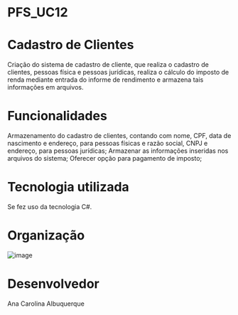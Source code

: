 # PFS_UC12 #
# Cadastro de Clientes
Criação do sistema de cadastro de cliente, que realiza o cadastro de clientes, pessoas física e pessoas jurídicas, realiza o cálculo do imposto de renda mediante entrada do informe de rendimento e armazena tais informações em arquivos.
# Funcionalidades
Armazenamento do cadastro de clientes, contando com nome, CPF, data de nascimento e endereço, para pessoas físicas e razão social, CNPJ e endereço, para pessoas jurídicas; Armazenar as informações inseridas nos arquivos do sistema; Oferecer opção para pagamento de imposto;
# Tecnologia utilizada
Se fez uso da tecnologia C#.
# Organização 

![image](https://user-images.githubusercontent.com/109998821/230095008-765bdab8-0fcb-4b5c-ba9e-c3b9d91173e0.png)

# Desenvolvedor
Ana Carolina Albuquerque
